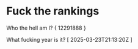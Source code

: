# Fuck the rankings

Who the hell am I?
{ 12291888 }

What fucking year is it?
[ 2025-03-23T21:13:20Z ]
